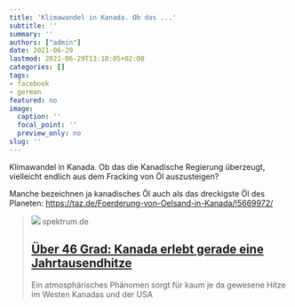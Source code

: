 ```yaml
---
title: 'Klimawandel in Kanada. Ob das ...'
subtitle: ''
summary: ''
authors: ["admin"]
date: 2021-06-29
lastmod: 2021-06-29T13:18:05+02:00
categories: []
tags:
- facebook
- german
featured: no
image:
  caption: ''
  focal_point: ''
  preview_only: no
slug: ''
---
```

Klimawandel in Kanada. Ob das die Kanadische Regierung überzeugt, vielleicht endlich aus dem Fracking von Öl auszusteigen?

Manche bezeichnen ja kanadisches Öl auch als das dreckigste Öl des Planeten: https://taz.de/Foerderung-von-Oelsand-in-Kanada/!5669972/
> [![](https://static.spektrum.de/fm/912/iStock-628986472.jpg?f=1920x1080)](https://www.spektrum.de/news/ueber-46-grad-kanada-erlebt-gerade-eine-jahrtausendhitze/1889218)
> spektrum.de
> ## [Über 46 Grad: Kanada erlebt gerade eine Jahrtausendhitze](https://www.spektrum.de/news/ueber-46-grad-kanada-erlebt-gerade-eine-jahrtausendhitze/1889218)
>
>Ein atmosphärisches Phänomen sorgt für kaum je da gewesene Hitze im Westen Kanadas und der USA


